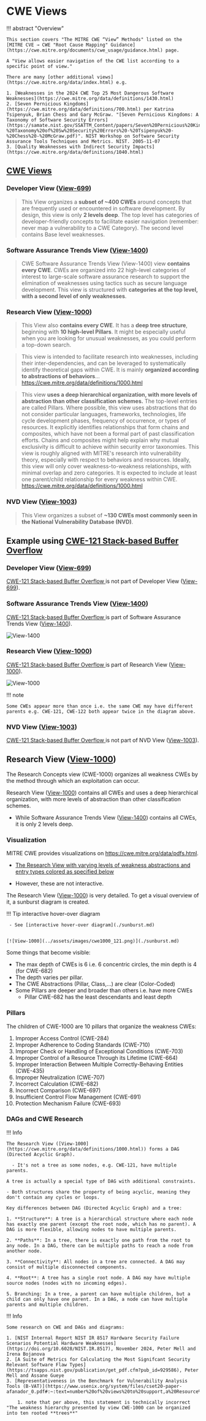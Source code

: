# CWE Views

!!! abstract "Overview"

    This section covers "The MITRE CWE “View” Methods" listed on the [MITRE CVE → CWE "Root Cause Mapping" Guidance](https://cwe.mitre.org/documents/cwe_usage/guidance.html) page.

    A "View allows easier navigation of the CWE list according to a specific point of view."

    There are many [other additional views](https://cwe.mitre.org/data/index.html) e.g.

    1. [Weaknesses in the 2024 CWE Top 25 Most Dangerous Software Weaknesses](https://cwe.mitre.org/data/definitions/1430.html)
    2. [Seven Pernicious Kingdoms](https://cwe.mitre.org/data/definitions/700.html) per Katrina Tsipenyuk, Brian Chess and Gary McGraw. "[Seven Pernicious Kingdoms: A Taxonomy of Software Security Errors](https://samate.nist.gov/SSATTM_Content/papers/Seven%20Pernicious%20Kingdoms%20-%20Taxonomy%20of%20Sw%20Security%20Errors%20-%20Tsipenyuk%20-%20Chess%20-%20McGraw.pdf)". NIST Workshop on Software Security Assurance Tools Techniques and Metrics. NIST. 2005-11-07
    3. [Quality Weaknesses with Indirect Security Impacts](https://cwe.mitre.org/data/definitions/1040.html)


## [CWE Views](https://cwe.mitre.org/data/index.html)




### Developer View ([View-699](https://cwe.mitre.org/data/definitions/699.html))

>This View organizes a **subset of ~400 CWEs** around concepts that are frequently used or encountered in software development. By design, this view is only **2 levels deep**. The top level has categories of developer-friendly concepts to facilitate easier navigation (remember: never map a vulnerability to a CWE Category). The second level contains Base level weaknesses.

### Software Assurance Trends View ([View-1400](https://cwe.mitre.org/data/definitions/1400.html))

> CWE Software Assurance Trends View (View-1400) view **contains every CWE**. CWEs are organized into 22 high-level categories of interest to large-scale software assurance research to support the elimination of weaknesses using tactics such as secure language development. This view is structured with **categories at the top level, with a second level of only weaknesses**. 

### Research View ([View-1000](https://cwe.mitre.org/data/definitions/1000.html))

> This View also **contains every CWE**. It has a **deep tree structure**, beginning with **10 high-level Pillars**. It might be especially useful when you are looking for unusual weaknesses, as you could perform a top-down search.

> This view is intended to facilitate research into weaknesses, including their inter-dependencies, and can be leveraged to systematically identify theoretical gaps within CWE. It is mainly **organized according to abstractions of behaviors**...
https://cwe.mitre.org/data/definitions/1000.html

> This view **uses a deep hierarchical organization, with more levels of abstraction than other classification schemes.** The top-level entries are called Pillars. Where possible, this view uses abstractions that do not consider particular languages, frameworks, technologies, life cycle development phases, frequency of occurrence, or types of resources. It explicitly identifies relationships that form chains and composites, which have not been a formal part of past classification efforts. Chains and composites might help explain why mutual exclusivity is difficult to achieve within security error taxonomies. This view is roughly aligned with MITRE's research into vulnerability theory, especially with respect to behaviors and resources. Ideally, this view will only cover weakness-to-weakness relationships, with minimal overlap and zero categories. It is expected to include at least one parent/child relationship for every weakness within CWE.
https://cwe.mitre.org/data/definitions/1000.html

### NVD View ([View-1003](https://cwe.mitre.org/data/definitions/1003.html))

> This View organizes a subset of **~130 CWEs most commonly seen in the National Vulnerability Database (NVD)**.

## Example using [CWE-121 Stack-based Buffer Overflow ](https://cwe.mitre.org/data/definitions/121.html)


### Developer View ([View-699](https://cwe.mitre.org/data/definitions/699.html))
[CWE-121 Stack-based Buffer Overflow ](https://cwe.mitre.org/data/definitions/121.html) is not part of Developer View ([View-699](https://cwe.mitre.org/data/definitions/699.html)).

### Software Assurance Trends View ([View-1400](https://cwe.mitre.org/data/definitions/1400.html))

[CWE-121 Stack-based Buffer Overflow ](https://cwe.mitre.org/data/definitions/121.html) is part of Software Assurance Trends View ([View-1400](https://cwe.mitre.org/data/definitions/1400.html)).

![View-1400](../assets/images/1400.png)

### Research View ([View-1000](https://cwe.mitre.org/data/definitions/1000.html))
[CWE-121 Stack-based Buffer Overflow ](https://cwe.mitre.org/data/definitions/121.html) is part of Research View ([View-1000](https://cwe.mitre.org/data/definitions/1000.html)).

![View-1000](../assets/images/1000.png)

!!! note

    Some CWEs appear more than once i.e. the same CWE may have different parents e.g. CWE-121, CWE-122 both appear twice in the diagram above.


### NVD View ([View-1003](https://cwe.mitre.org/data/definitions/1003.html))
[CWE-121 Stack-based Buffer Overflow ](https://cwe.mitre.org/data/definitions/121.html) is not part of NVD View ([View-1003](https://cwe.mitre.org/data/definitions/1003.html)).




## Research View ([View-1000](https://cwe.mitre.org/data/definitions/1000.html))

The Research Concepts view (CWE-1000) organizes all weakness CWEs by the method through which an exploitation can occur.

Research View ([View-1000](https://cwe.mitre.org/data/definitions/1000.html)) contains all CWEs and uses a deep hierarchical organization, with more levels of abstraction than other classification schemes.

- While Software Assurance Trends View ([View-1400](https://cwe.mitre.org/data/definitions/1400.html)) contains all CWEs, it is only 2 levels deep.

### Visualization 

MITRE CWE provides visualizations on https://cwe.mitre.org/data/pdfs.html.

- [The Research View with varying levels of weakness abstractions and entry types colored as specified below](https://cwe.mitre.org/data/pdf/1000_abstraction_colors.pdf)

- However, these are not interactive.





The Research View ([View-1000](https://cwe.mitre.org/data/definitions/1000.html)) is very detailed.
To get a visual overview of it, a sunburst diagram is created.

!!! Tip interactive hover-over diagram

     - See [interactive hover-over diagram](./sunburst.md)


    [![View-1000](../assets/images/cwe1000_121.png)](./sunburst.md)
Some things that become visible:

- The max depth of CWEs is 6 i.e. 6 concentric circles, the min depth is 4 (for CWE-682)
- The depth varies per pillar.
- The CWE Abstractions (Pillar, Class,...) are clear (Color-Coded)
- Some Pillars are deeper and broader than others i.e. have more CWEs
    - Pillar CWE-682 has the least descendants and least depth



### Pillars

The children of CWE-1000 are 10 pillars that organize the weakness CWEs:

1. Improper Access Control (CWE-284) 
2. Improper Adherence to Coding Standards (CWE-710) 
3. Improper Check or Handling of Exceptional Conditions (CWE-703) 
4. Improper Control of a Resource Through its Lifetime (CWE-664) 
5. Improper Interaction Between Multiple Correctly-Behaving Entities (CWE-435)
6. Improper Neutralization (CWE-707)
7. Incorrect Calculation (CWE-682)
8. Incorrect Comparison (CWE-697)
9. Insufficient Control Flow Management (CWE-691)
10. Protection Mechanism Failure (CWE-693) 


### DAGs and CWE Research

!!! Info

    The Research View ([View-1000](https://cwe.mitre.org/data/definitions/1000.html)) forms a DAG (Directed Acyclic Graph). 

      - It's not a tree as some nodes, e.g. CWE-121, have multiple parents.

    A tree is actually a special type of DAG with additional constraints. 

    - Both structures share the property of being acyclic, meaning they don't contain any cycles or loops.

    Key differences between DAG (Directed Acyclic Graph) and a tree:
   
    1. **Structure**: A tree is a hierarchical structure where each node has exactly one parent (except the root node, which has no parent). A DAG is more flexible, allowing nodes to have multiple parents.

    2. **Paths**: In a tree, there is exactly one path from the root to any node. In a DAG, there can be multiple paths to reach a node from another node.

    3. **Connectivity**: All nodes in a tree are connected. A DAG may consist of multiple disconnected components.

    4. **Root**: A tree has a single root node. A DAG may have multiple source nodes (nodes with no incoming edges).

    5. Branching: In a tree, a parent can have multiple children, but a child can only have one parent. In a DAG, a node can have multiple parents and multiple children.



!!! Info

    Some research on CWE and DAGs and diagrams:

    1. [NIST Internal Report NIST IR 8517 Hardware Security Failure Scenarios Potential Hardware Weaknesses](https://doi.org/10.6028/NIST.IR.8517), November 2024, Peter Mell and Irena Bojanova
    2. [A Suite of Metrics for Calculating the Most Signifcant Security Relevant Software Flaw Types](https://tsapps.nist.gov/publication/get_pdf.cfm?pub_id=929586), Peter Mell and Assane Gueye
    3. [Representativeness in the Benchmark for Vulnerability Analysis Tools (B-VAT)](https://www.usenix.org/system/files/cset20-paper-afanador_0.pdf#:~:text=number%20of%20views%20to%20support,a%20Resource%20Through%20its%20Life%02time)
       
        1. note that per above, this statement is technically incorrect "The weakness hierarchy presented by view CWE-1000 can be organized into ten rooted **trees**"
   

